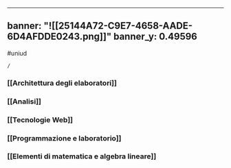 
---
banner: "![[25144A72-C9E7-4658-AADE-6D4AFDDE0243.png]]"
banner_y: 0.49596
---
#uniud



```ActivityHistory
/
```




### [[Architettura degli elaboratori]]
### [[Analisi]]
### [[Tecnologie Web]]
### [[Programmazione e laboratorio]]
### [[Elementi di matematica e algebra lineare]]
